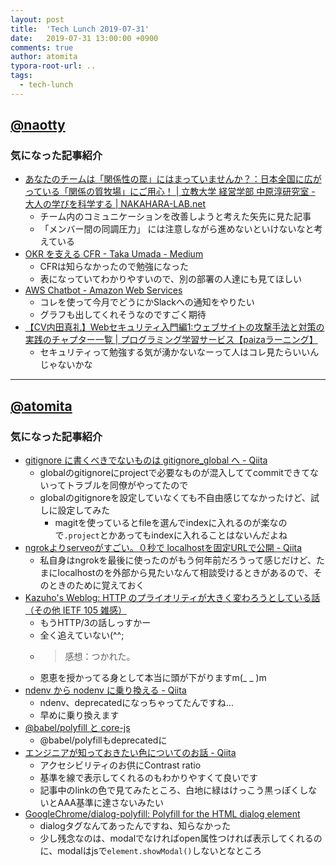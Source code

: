 ```yaml
---
layout: post
title:  'Tech Lunch 2019-07-31'
date:   2019-07-31 13:00:00 +0900
comments: true
author: atomita
typora-root-url: ..
tags:
  - tech-lunch
---
```


## [@naotty](https://github.com/naotty)

### 気になった記事紹介
- [あなたのチームは「関係性の罠」にはまっていませんか？：日本全国に広がっている「関係の質牧場」にご用心！ \| 立教大学 経営学部 中原淳研究室 \- 大人の学びを科学する \| NAKAHARA\-LAB\.net](http://www.nakahara-lab.net/blog/archive/10562)
    - チーム内のコミュニケーションを改善しようと考えた矢先に見た記事
    - 「メンバー間の同調圧力」 には注意しながら進めないといけないなと考えている
- [OKR を支える CFR \- Taka Umada \- Medium](https://medium.com/@tumada/okr-and-cfr-de62e7757ff9)
    - CFRは知らなかったので勉強になった
    - 表になっていてわかりやすいので、別の部署の人達にも見てほしい
- [AWS Chatbot \- Amazon Web Services](https://aws.amazon.com/jp/chatbot/)
    - コレを使って今月でどうにかSlackへの通知をやりたい
    - グラフも出してくれそうなのですごく期待
- [【CV内田真礼】Webセキュリティ入門編1:ウェブサイトの攻撃手法と対策の実践のチャプター一覧 \| プログラミング学習サービス【paizaラーニング】](https://paiza.jp/works/security/primer/beginner-security1)
    - セキュリティって勉強する気が湧かないなーって人はコレ見たらいいんじゃないかな

----

## [@atomita](https://github.com/atomita)

### 気になった記事紹介

- [gitignore に書くべきでないものは gitignore_global へ - Qiita](https://qiita.com/elzup/items/4c92a2abdab56db3fb4e)
  - globalのgitignoreにprojectで必要なものが混入しててcommitできてないってトラブルを同僚がやってたので
  - globalのgitignoreを設定していなくても不自由感じてなかったけど、試しに設定してみた
    - magitを使っているとfileを選んでindexに入れるのが楽なので`.project`とかあってもindexに入れることはないんだよね
- [ngrokよりserveoがすごい。０秒で localhostを固定URLで公開 - Qiita](https://qiita.com/kaba/items/53b297e2bfb5b4f20a48)
  - 私自身はngrokを最後に使ったのがもう何年前だろうって感じだけど、たまにlocalhostのを外部から見たいなんて相談受けるときがあるので、そのときのために覚えておく
- [Kazuho's Weblog: HTTP のプライオリティが大きく変わろうとしている話（その他 IETF 105 雑感）](http://blog.kazuhooku.com/2019/07/http-ietf-105.html)
  - もうHTTP/3の話しっすかー
  - 全く追えていない(^^;
  - > 感想：つかれた。
  - 恩恵を授かってる身として本当に頭が下がりますm(_ _ )m
- [ndenv から nodenv に乗り換える - Qiita](https://qiita.com/yurakawa/items/508df9fdf2ea35661aa5)
  - ndenv、deprecatedになっちゃってたんですね...
  - 早めに乗り換えます
- [@babel/polyfill と core-js](http://var.blog.jp/archives/79457227.html)
  - @babel/polyfillもdeprecatedに
- [エンジニアが知っておきたい色についてのお話 - Qiita](https://qiita.com/megumu-u/items/554f3e9f8950ddddb03a)
  - アクセシビリティのお供にContrast ratio
  - 基準を線で表示してくれるのもわかりやすくて良いです
  - 記事中のlinkの色で見てみたところ、白地に緑はけっこう黒っぽくしないとAAA基準に達さないみたい
- [GoogleChrome/dialog-polyfill: Polyfill for the HTML dialog element](https://github.com/GoogleChrome/dialog-polyfill)
  - dialogタグなんてあったんですね、知らなかった
  - 少し残念なのは、modalでなければopen属性つければ表示してくれるのに、modalはjsで`element.showModal()`しないとなところ
